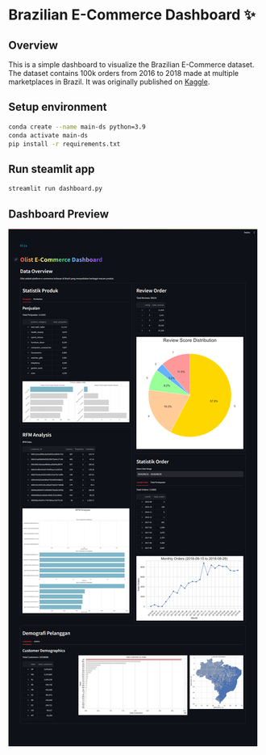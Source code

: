 # Brazilian E-Commerce Dashboard ✨

## Overview
This is a simple dashboard to visualize the Brazilian E-Commerce dataset. The dataset contains 100k orders from 2016 to 2018 made at multiple marketplaces in Brazil. It was originally published on [Kaggle](https://www.kaggle.com/olistbr/brazilian-ecommerce).

## Setup environment
```bash
conda create --name main-ds python=3.9
conda activate main-ds
pip install -r requirements.txt
```

## Run steamlit app
```bash
streamlit run dashboard.py
```

## Dashboard Preview
![dashboard](./assets/ss_dashboard.png)